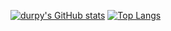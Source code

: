 [![durpy's GitHub stats](https://github-readme-stats.vercel.app/api?username=iDurpyDude12&theme=cobalt)](https://github.com/anuraghazra/github-readme-stats)
[![Top Langs](https://github-readme-stats.vercel.app/api/top-langs/?username=iDurpyDude12&theme=cobalt&size_weight=0.5&count_weight=0.5)](https://github.com/anuraghazra/github-readme-stats)
